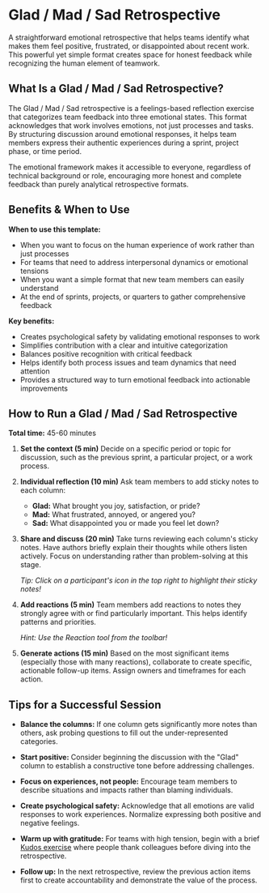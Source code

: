 # Glad / Mad / Sad Retrospective

A straightforward emotional retrospective that helps teams identify what makes them feel positive, frustrated, or disappointed about recent work. This powerful yet simple format creates space for honest feedback while recognizing the human element of teamwork.

## What Is a Glad / Mad / Sad Retrospective?

The Glad / Mad / Sad retrospective is a feelings-based reflection exercise that categorizes team feedback into three emotional states. This format acknowledges that work involves emotions, not just processes and tasks. By structuring discussion around emotional responses, it helps team members express their authentic experiences during a sprint, project phase, or time period.

The emotional framework makes it accessible to everyone, regardless of technical background or role, encouraging more honest and complete feedback than purely analytical retrospective formats.

## Benefits & When to Use

**When to use this template:**
- When you want to focus on the human experience of work rather than just processes
- For teams that need to address interpersonal dynamics or emotional tensions
- When you want a simple format that new team members can easily understand
- At the end of sprints, projects, or quarters to gather comprehensive feedback

**Key benefits:**
- Creates psychological safety by validating emotional responses to work
- Simplifies contribution with a clear and intuitive categorization
- Balances positive recognition with critical feedback
- Helps identify both process issues and team dynamics that need attention
- Provides a structured way to turn emotional feedback into actionable improvements

## How to Run a Glad / Mad / Sad Retrospective

**Total time:** 45-60 minutes

1. **Set the context (5 min)**
   Decide on a specific period or topic for discussion, such as the previous sprint, a particular project, or a work process.

2. **Individual reflection (10 min)**
   Ask team members to add sticky notes to each column:
   - **Glad:** What brought you joy, satisfaction, or pride?
   - **Mad:** What frustrated, annoyed, or angered you?
   - **Sad:** What disappointed you or made you feel let down?

3. **Share and discuss (20 min)**
   Take turns reviewing each column's sticky notes. Have authors briefly explain their thoughts while others listen actively. Focus on understanding rather than problem-solving at this stage.
   
   *Tip: Click on a participant's icon in the top right to highlight their sticky notes!*

4. **Add reactions (5 min)**
   Team members add reactions to notes they strongly agree with or find particularly important. This helps identify patterns and priorities.
   
   *Hint: Use the Reaction tool from the toolbar!*

5. **Generate actions (15 min)**
   Based on the most significant items (especially those with many reactions), collaborate to create specific, actionable follow-up items. Assign owners and timeframes for each action.

## Tips for a Successful Session

- **Balance the columns:** If one column gets significantly more notes than others, ask probing questions to fill out the under-represented categories.

- **Start positive:** Consider beginning the discussion with the "Glad" column to establish a constructive tone before addressing challenges.

- **Focus on experiences, not people:** Encourage team members to describe situations and impacts rather than blaming individuals.

- **Create psychological safety:** Acknowledge that all emotions are valid responses to work experiences. Normalize expressing both positive and negative feelings.

- **Warm up with gratitude:** For teams with high tension, begin with a brief [Kudos exercise](https://metroretro.io/templates/kudos-tree) where people thank colleagues before diving into the retrospective.

- **Follow up:** In the next retrospective, review the previous action items first to create accountability and demonstrate the value of the process.